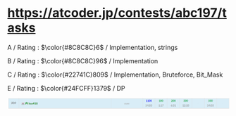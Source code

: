 # https://atcoder.jp/contests/abc197/tasks

A / Rating : $\color{#8C8C8C}6$ / Implementation, strings

B / Rating : $\color{#8C8C8C}96$ / Implementation

C / Rating : $\color{#22741C}809$ / Implementation, Bruteforce, Bit_Mask

E / Rating : $\color{#24FCFF}1379$ / DP

![My Image](https://github.com/kss418/Atcoder/blob/main/ABC/Images/Standings/197.png)
